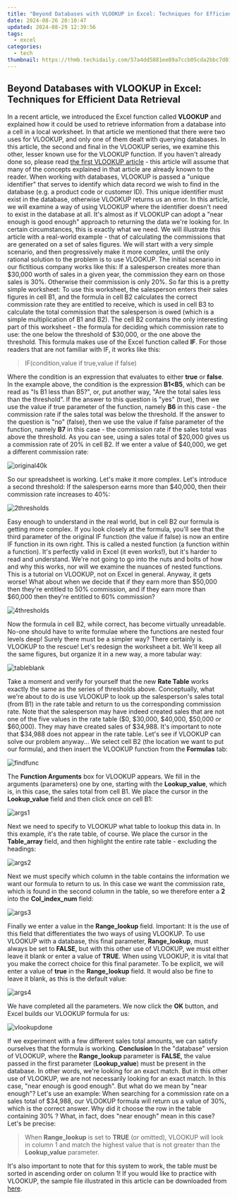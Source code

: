 ```yaml
---
title: "Beyond Databases with VLOOKUP in Excel: Techniques for Efficient Data Retrieval"
date: 2024-08-26 20:10:47
updated: 2024-08-29 12:39:56
tags:
  - excel
categories:
  - tech
thumbnail: https://thmb.techidaily.com/57a4dd5881ee89a7ccb05cda2bbc7d01f9c197463ce070f6b273e0abf69dbbe5.jpg
---
```


## Beyond Databases with VLOOKUP in Excel: Techniques for Efficient Data Retrieval

In a recent article, we introduced the Excel function called **VLOOKUP** and explained how it could be used to retrieve information from a database into a cell in a local worksheet. In that article we mentioned that there were two uses for VLOOKUP, and only one of them dealt with querying databases. In this article, the second and final in the VLOOKUP series, we examine this other, lesser known use for the VLOOKUP function. If you haven't already done so, please read [the first VLOOKUP article](https://extra-tips.techidaily.com/integrate-sound-and-sight-web-studio/) \- this article will assume that many of the concepts explained in that article are already known to the reader. When working with databases, VLOOKUP is passed a "unique identifier" that serves to identify which data record we wish to find in the database (e.g. a product code or customer ID). This unique identifier must exist in the database, otherwise VLOOKUP returns us an error. In this article, we will examine a way of using VLOOKUP where the identifier doesn't need to exist in the database at all. It's almost as if VLOOKUP can adopt a "near enough is good enough" approach to returning the data we're looking for. In certain circumstances, this is exactly what we need. We will illustrate this article with a real-world example - that of calculating the commissions that are generated on a set of sales figures. We will start with a very simple scenario, and then progressively make it more complex, until the only rational solution to the problem is to use VLOOKUP. The initial scenario in our fictitious company works like this: If a salesperson creates more than $30,000 worth of sales in a given year, the commission they earn on those sales is 30%. Otherwise their commission is only 20%. So far this is a pretty simple worksheet: To use this worksheet, the salesperson enters their sales figures in cell B1, and the formula in cell B2 calculates the correct commission rate they are entitled to receive, which is used in cell B3 to calculate the total commission that the salesperson is owed (which is a simple multiplication of B1 and B2). The cell B2 contains the only interesting part of this worksheet - the formula for deciding which commission rate to use: the one below the threshold of $30,000, or the one above the threshold. This formula makes use of the Excel function called **IF**. For those readers that are not familiar with IF, it works like this: 

> IF(condition,value if true,value if false)

 Where the condition is an expression that evaluates to either **true** or **false**. In the example above, the condition is the expression **B1<B5**, which can be read as "Is B1 less than B5?", or, put another way, "Are the total sales less than the threshold". If the answer to this question is "yes" (true), then we use the value if true parameter of the function, namely **B6** in this case - the commission rate if the sales total was below the threshold. If the answer to the question is "no" (false), then we use the value if false parameter of the function, namely **B7** in this case - the commission rate if the sales total was above the threshold. As you can see, using a sales total of $20,000 gives us a commission rate of 20% in cell B2\. If we enter a value of $40,000, we get a different commission rate: 

![original40k](https://static1.howtogeekimages.com/wordpress/wp-content/uploads/2010/04/original40k.png) 

 So our spreadsheet is working. Let's make it more complex. Let's introduce a second threshold: If the salesperson earns more than $40,000, then their commission rate increases to 40%: 

![2thresholds](https://static1.howtogeekimages.com/wordpress/wp-content/uploads/2010/04/2thresholds.png) 

 Easy enough to understand in the real world, but in cell B2 our formula is getting more complex. If you look closely at the formula, you'll see that the third parameter of the original IF function (the value if false) is now an entire IF function in its own right. This is called a nested function (a function within a function). It's perfectly valid in Excel (it even works!), but it's harder to read and understand. We're not going to go into the nuts and bolts of how and why this works, nor will we examine the nuances of nested functions. This is a tutorial on VLOOKUP, not on Excel in general. Anyway, it gets worse! What about when we decide that if they earn more than $50,000 then they're entitled to 50% commission, and if they earn more than $60,000 then they're entitled to 60% commission? 

![4thresholds](https://static1.howtogeekimages.com/wordpress/wp-content/uploads/2010/04/4thresholds.png) 

 Now the formula in cell B2, while correct, has become virtually unreadable. No-one should have to write formulae where the functions are nested four levels deep! Surely there must be a simpler way? There certainly is. VLOOKUP to the rescue! Let's redesign the worksheet a bit. We'll keep all the same figures, but organize it in a new way, a more tabular way: 

![tableblank](https://static1.howtogeekimages.com/wordpress/wp-content/uploads/2010/04/tableblank.png) 

 Take a moment and verify for yourself that the new **Rate Table** works exactly the same as the series of thresholds above. Conceptually, what we're about to do is use VLOOKUP to look up the salesperson's sales total (from B1) in the rate table and return to us the corresponding commission rate. Note that the salesperson may have indeed created sales that are not one of the five values in the rate table ($0, $30,000, $40,000, $50,000 or $60,000). They may have created sales of $34,988\. It's important to note that $34,988 does not appear in the rate table. Let's see if VLOOKUP can solve our problem anyway... We select cell B2 (the location we want to put our formula), and then insert the VLOOKUP function from the **Formulas** tab: 

![findfunc](https://static1.howtogeekimages.com/wordpress/wp-content/uploads/2010/04/findfunc.png) 

 The **Function Arguments** box for VLOOKUP appears. We fill in the arguments (parameters) one by one, starting with the **Lookup\_value**, which is, in this case, the sales total from cell B1\. We place the cursor in the **Lookup\_value** field and then click once on cell B1: 

![args1](https://static1.howtogeekimages.com/wordpress/wp-content/uploads/2010/04/args1.png) 

 Next we need to specify to VLOOKUP what table to lookup this data in. In this example, it's the rate table, of course. We place the cursor in the **Table\_array** field, and then highlight the entire rate table - excluding the headings: 

![args2](https://static1.howtogeekimages.com/wordpress/wp-content/uploads/2010/04/args2.png) 

 Next we must specify which column in the table contains the information we want our formula to return to us. In this case we want the commission rate, which is found in the second column in the table, so we therefore enter a **2** into the **Col\_index\_num** field: 

![args3](https://static1.howtogeekimages.com/wordpress/wp-content/uploads/2010/04/args3.png) 

 Finally we enter a value in the **Range\_lookup** field. Important: It is the use of this field that differentiates the two ways of using VLOOKUP. To use VLOOKUP with a database, this final parameter, **Range\_lookup**, must always be set to **FALSE**, but with this other use of VLOOKUP, we must either leave it blank or enter a value of **TRUE**. When using VLOOKUP, it is vital that you make the correct choice for this final parameter. To be explicit, we will enter a value of **true** in the **Range\_lookup** field. It would also be fine to leave it blank, as this is the default value: 

![args4](https://static1.howtogeekimages.com/wordpress/wp-content/uploads/2010/04/args4.png) 

 We have completed all the parameters. We now click the **OK** button, and Excel builds our VLOOKUP formula for us: 

![vlookupdone](https://static1.howtogeekimages.com/wordpress/wp-content/uploads/2010/04/vlookupdone.png) 

 If we experiment with a few different sales total amounts, we can satisfy ourselves that the formula is working. **Conclusion** In the "database" version of VLOOKUP, where the **Range\_lookup** parameter is **FALSE**, the value passed in the first parameter (**Lookup\_value**) must be present in the database. In other words, we're looking for an exact match. But in this other use of VLOOKUP, we are not necessarily looking for an exact match. In this case, "near enough is good enough". But what do we mean by "near enough"? Let's use an example: When searching for a commission rate on a sales total of $34,988, our VLOOKUP formula will return us a value of 30%, which is the correct answer. Why did it choose the row in the table containing 30% ? What, in fact, does "near enough" mean in this case? Let's be precise: 

> When **Range\_lookup** is set to **TRUE** (or omitted), VLOOKUP will look in column 1 and match the highest value that is not greater than the **Lookup\_value** parameter.

 It's also important to note that for this system to work, the table must be sorted in ascending order on column 1! If you would like to practice with VLOOKUP, the sample file illustrated in this article can be downloaded from [here](https://extra-guidance.techidaily.com/new-orchestrating-originality-top-8-schools-for-story-innovation/).

<ins class="adsbygoogle"
     style="display:block"
     data-ad-format="autorelaxed"
     data-ad-client="ca-pub-7571918770474297"
     data-ad-slot="1223367746"></ins>



<ins class="adsbygoogle"
     style="display:block"
     data-ad-client="ca-pub-7571918770474297"
     data-ad-slot="8358498916"
     data-ad-format="auto"
     data-full-width-responsive="true"></ins>
